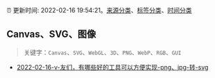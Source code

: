 :alarm_clock: 更新时间: 2022-02-16 19:54:21。[来源分类](../README.md)、[标签分类](../TAGS.md)、[时间分类](../TIMELINE.md)

## Canvas、SVG、图像


> 关键字：`Canvas`、`SVG`、`WebGL`、`3D`、`PNG`、`WebP`、`RGB`、`GUI`



- [2022-02-16-v-友们，有哪些好的工具可以方便实现-png、jpg-转-svg](https://www.v2ex.com/t/834344) 